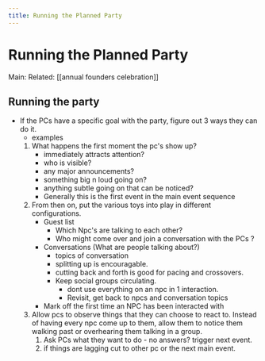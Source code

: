 ---title: Running the Planned Party---
# Running the Planned Party    
Main:
Related: [[annual founders celebration]]

## Running the party    
-   If the PCs have a specific goal with the party, figure out 3 ways they can do it.
    -   examples    
    1.  What happens the first moment the pc's show up?
        -   immediately attracts attention?
        -   who is visible?
        -   any major announcements?
        -   something big n loud going on?
        -   anything subtle going on that can be noticed?
        -   Generally this is the first event in the main event sequence
    2.  From then on, put the various toys into play in different configurations.
        - Guest list
			-   Which Npc's are talking to each other? 
        	-   Who might come over and join a conversation with the PCs ?
        -  Conversations (What are people talking about?) 
			-   topics of conversation
            -   splitting up is encouragable.
            -   cutting back and forth is good for pacing and crossovers.
            -   Keep social groups circulating.
                -   dont use everything on an npc in 1 interaction.
                -   Revisit, get back to npcs and conversation topics
        -   Mark off the first time an NPC has been interacted with
    3.  Allow pcs to observe things that they can choose to react to. Instead of having every npc come up to them, allow them to notice them walking past or overhearing them talking in a group.
        1.  Ask PCs what they want to do - no answers? trigger next event.
        2.  if things are lagging cut to other pc or the next main event.
